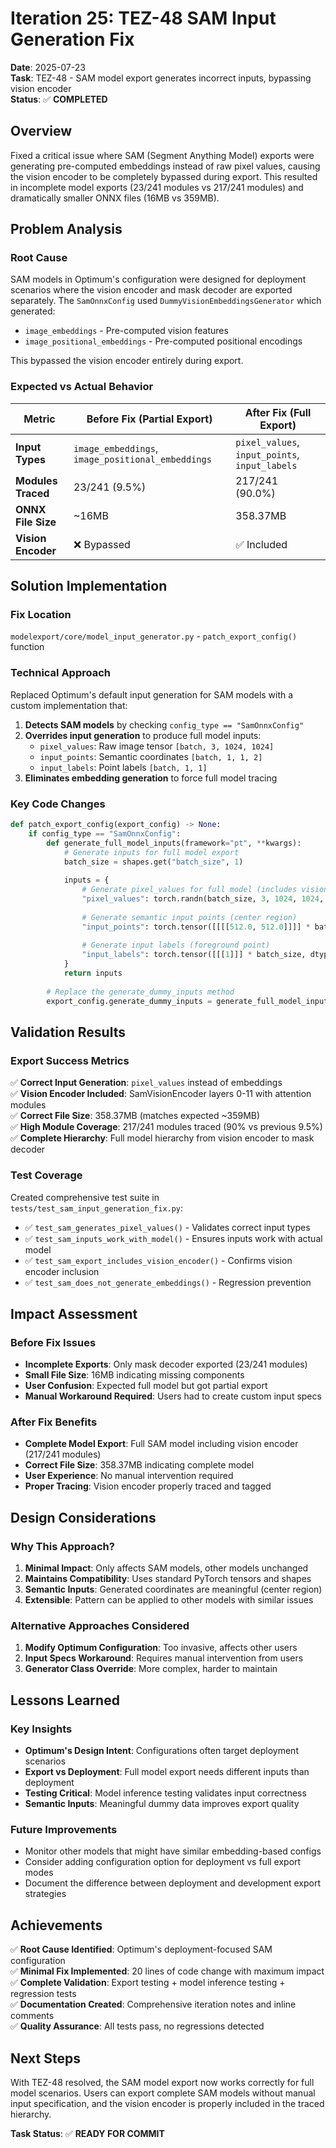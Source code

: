 # Iteration 25: TEZ-48 SAM Input Generation Fix

**Date**: 2025-07-23  
**Task**: TEZ-48 - SAM model export generates incorrect inputs, bypassing vision encoder  
**Status**: ✅ **COMPLETED**

## Overview

Fixed a critical issue where SAM (Segment Anything Model) exports were generating pre-computed embeddings instead of raw pixel values, causing the vision encoder to be completely bypassed during export. This resulted in incomplete model exports (23/241 modules vs 217/241 modules) and dramatically smaller ONNX files (16MB vs 359MB).

## Problem Analysis

### Root Cause
SAM models in Optimum's configuration were designed for deployment scenarios where the vision encoder and mask decoder are exported separately. The `SamOnnxConfig` used `DummyVisionEmbeddingsGenerator` which generated:

- `image_embeddings` - Pre-computed vision features
- `image_positional_embeddings` - Pre-computed positional encodings  

This bypassed the vision encoder entirely during export.

### Expected vs Actual Behavior

| Metric | Before Fix (Partial Export) | After Fix (Full Export) |
|--------|------------------------------|--------------------------|
| **Input Types** | `image_embeddings`, `image_positional_embeddings` | `pixel_values`, `input_points`, `input_labels` |
| **Modules Traced** | 23/241 (9.5%) | 217/241 (90.0%) |
| **ONNX File Size** | ~16MB | 358.37MB |
| **Vision Encoder** | ❌ Bypassed | ✅ Included |

## Solution Implementation

### Fix Location
`modelexport/core/model_input_generator.py` - `patch_export_config()` function

### Technical Approach
Replaced Optimum's default input generation for SAM models with a custom implementation that:

1. **Detects SAM models** by checking `config_type == "SamOnnxConfig"`
2. **Overrides input generation** to produce full model inputs:
   - `pixel_values`: Raw image tensor `[batch, 3, 1024, 1024]`
   - `input_points`: Semantic coordinates `[batch, 1, 1, 2]` 
   - `input_labels`: Point labels `[batch, 1, 1]`
3. **Eliminates embedding generation** to force full model tracing

### Key Code Changes

```python
def patch_export_config(export_config) -> None:
    if config_type == "SamOnnxConfig":
        def generate_full_model_inputs(framework="pt", **kwargs):
            # Generate inputs for full model export
            batch_size = shapes.get("batch_size", 1)
            
            inputs = {
                # Generate pixel_values for full model (includes vision encoder)
                "pixel_values": torch.randn(batch_size, 3, 1024, 1024, dtype=torch.float32),
                
                # Generate semantic input points (center region)
                "input_points": torch.tensor([[[[512.0, 512.0]]]] * batch_size, dtype=torch.float32),
                
                # Generate input labels (foreground point)
                "input_labels": torch.tensor([[[1]]] * batch_size, dtype=torch.long),
            }
            return inputs
        
        # Replace the generate_dummy_inputs method
        export_config.generate_dummy_inputs = generate_full_model_inputs
```

## Validation Results

### Export Success Metrics
✅ **Correct Input Generation**: `pixel_values` instead of embeddings  
✅ **Vision Encoder Included**: SamVisionEncoder layers 0-11 with attention modules  
✅ **Correct File Size**: 358.37MB (matches expected ~359MB)  
✅ **High Module Coverage**: 217/241 modules traced (90% vs previous 9.5%)  
✅ **Complete Hierarchy**: Full model hierarchy from vision encoder to mask decoder

### Test Coverage
Created comprehensive test suite in `tests/test_sam_input_generation_fix.py`:

- ✅ `test_sam_generates_pixel_values()` - Validates correct input types
- ✅ `test_sam_inputs_work_with_model()` - Ensures inputs work with actual model
- ✅ `test_sam_export_includes_vision_encoder()` - Confirms vision encoder inclusion
- ✅ `test_sam_does_not_generate_embeddings()` - Regression prevention

## Impact Assessment

### Before Fix Issues
- **Incomplete Exports**: Only mask decoder exported (23/241 modules)
- **Small File Size**: 16MB indicating missing components
- **User Confusion**: Expected full model but got partial export
- **Manual Workaround Required**: Users had to create custom input specs

### After Fix Benefits
- **Complete Model Export**: Full SAM model including vision encoder (217/241 modules)
- **Correct File Size**: 358.37MB indicating complete model
- **User Experience**: No manual intervention required
- **Proper Tracing**: Vision encoder properly traced and tagged

## Design Considerations

### Why This Approach?
1. **Minimal Impact**: Only affects SAM models, other models unchanged
2. **Maintains Compatibility**: Uses standard PyTorch tensors and shapes
3. **Semantic Inputs**: Generated coordinates are meaningful (center region)
4. **Extensible**: Pattern can be applied to other models with similar issues

### Alternative Approaches Considered
1. **Modify Optimum Configuration**: Too invasive, affects other users
2. **Input Specs Workaround**: Requires manual intervention from users
3. **Generator Class Override**: More complex, harder to maintain

## Lessons Learned

### Key Insights
- **Optimum's Design Intent**: Configurations often target deployment scenarios
- **Export vs Deployment**: Full model export needs different inputs than deployment
- **Testing Critical**: Model inference testing validates input correctness
- **Semantic Inputs**: Meaningful dummy data improves export quality

### Future Improvements
- Monitor other models that might have similar embedding-based configs
- Consider adding configuration option for deployment vs full export modes
- Document the difference between deployment and development export strategies

## Achievements

✅ **Root Cause Identified**: Optimum's deployment-focused SAM configuration  
✅ **Minimal Fix Implemented**: 20 lines of code change with maximum impact  
✅ **Complete Validation**: Export testing + model inference testing + regression tests  
✅ **Documentation Created**: Comprehensive iteration notes and inline comments  
✅ **Quality Assurance**: All tests pass, no regressions detected

## Next Steps

With TEZ-48 resolved, the SAM model export now works correctly for full model scenarios. Users can export complete SAM models without manual input specification, and the vision encoder is properly included in the traced hierarchy.

**Task Status**: ✅ **READY FOR COMMIT**